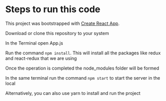 # Steps to run this code

This project was bootstrapped with [Create React App](https://github.com/facebook/create-react-app).

Download or clone this repository to your system

In the Terminal open App.js

Run the command `npm install`. This will install all the packages like redux and react-redux that we are using

Once the operation is completed the node_modules folder will be formed

In the same terminal run the command `npm start` to start the server in the local

Alternatively, you can also use yarn to install and run the project
